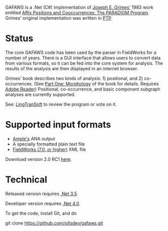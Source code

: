 GAFAWS is a .Net (C#) implementation of [Joseph E. Grimes'](http://www.sil.org/resources/search/contributor/grimes-joseph-e) 1983 work entitled [Affix Positions and Cooccurrences: The PARADIGM Program](http://www.sil.org/resources/archives/8825). Grimes' original implementation was written in [PTP](http://www.sil.org/computing/catalog/show_software.asp?id=39).

# Status
The core GAFAWS code has been used by the parser in FieldWorks for a number of years. There is a GUI interface that allows users to convert data from various formats, so it can be fed into the core system for analysis. The results of the analysis are then displayed in an internet browser.

Grimes' book describes two kinds of analysis: 1) positional, and 2) co-occurrences. (See [Part One: Morphology](http://www.sil.org/system/files/reapdata/28/03/36/28033685206467803523518673099687647776/18632.pdf) of the book for details. Requires [Adobe Reader](http://www.adobe.com/products/reader/)) Positional, co-occurrence, and basic component subgraph analyses are currently supported.

See: [LingTranSoft](http://www.lingtransoft.info/apps/gafaws-position-analyzer) to review the program or vote on it.

# Supported input formats
* [Ample's](http://www.sil.org/computing/catalog/show_software.asp?id=1) ANA output
* A specially formatted plain text file
* [FieldWorks (7.0, or higher)](http://fieldworks.sil.org/download) XML file

Download version 2.0 RC1 [here](http://projects.palaso.org/attachments/download/71/GAFAWS2.0RC1.zip).

# Technical
Released version requires [.Net 3.5](http://www.microsoft.com/downloads/details.aspx?FamilyID=333325fd-ae52-4e35-b531-508d977d32a6&DisplayLang=en).

Developer version requires [.Net 4.0](http://www.microsoft.com/en-us/download/details.aspx?id=17718).

To get the code, install Git, and do

git clone https://github.com/sillsdev/gafaws.git
